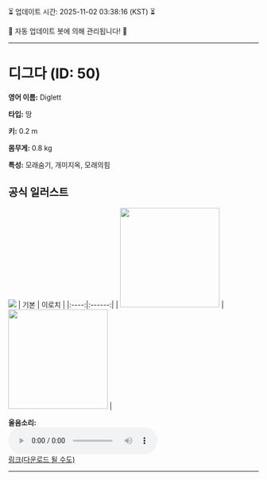 
⏳ 업데이트 시간: 2025-11-02 03:38:16 (KST) ⏳

🤖 자동 업데이트 봇에 의해 관리됩니다! 🤖

---

# 디그다 (ID: 50)
**영어 이름:** Diglett

**타입:** 땅

**키:** 0.2 m

**몸무게:** 0.8 kg

**특성:** 모래숨기, 개미지옥, 모래의힘

## 공식 일러스트
![](https://raw.githubusercontent.com/PokeAPI/sprites/master/sprites/pokemon/other/official-artwork/50.png)
| 기본 | 이로치 |
|:----:|:------:|
| <img src="http://play.pokemonshowdown.com/sprites/ani/diglett.gif" width="200"> | <img src="http://play.pokemonshowdown.com/sprites/ani-shiny/diglett.gif" width="200"> |

**울음소리:**<br><audio controls src="https://raw.githubusercontent.com/PokeAPI/cries/main/cries/pokemon/latest/50.ogg"></audio><br> [링크(다운로드 될 수도)](https://raw.githubusercontent.com/PokeAPI/cries/main/cries/pokemon/latest/50.ogg)


---
